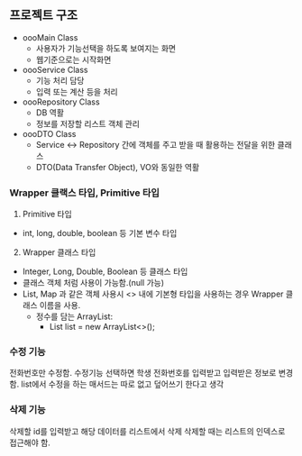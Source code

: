 ## 프로젝트 구조
- oooMain Class
  - 사용자가 기능선택을 하도록 보여지는 화면
  - 웹기준으로는 시작화면
- oooService Class
  - 기능 처리 담당
  - 입력 또는 계산 등을 처리
- oooRepository Class
  - DB 역활
  - 정보를 저장할 리스트 객체 관리
- oooDTO Class
  - Service <-> Repository 간에 객체를 주고 받을 때 활용하는 전달을 위한 클래스
  - DTO(Data Transfer Object), VO와 동일한 역활

### Wrapper 클랙스 타입, Primitive 타입
1. Primitive 타입
- int, long, double, boolean 등 기본 변수 타입
2. Wrapper 클래스 타입
- Integer, Long, Double, Boolean 등 클래스 타입
- 클래스 객체 처럼 사용이 가능함.(null 가능)
- List, Map 과 같은 객체 사용시 <> 내에 기본형 타입을 사용하는 경우 Wrapper 클래스 이름을 사용.
  - 정수를 담는 ArrayList: 
    - List<Integer> list = new ArrayList<>();

### 수정 기능
전화번호만 수정함.
수정기능 선택하면 학생 전화번호를 입력받고 입력받은 정보로 변경함.
list에서 수정을 하는 매서드는 따로 없고 덮어쓰기 한다고 생각

### 삭제 기능
삭제할 id를 입력받고 해당 데이터를 리스트에서 삭제
삭제할 때는 리스트의 인덱스로 접근해야 함.